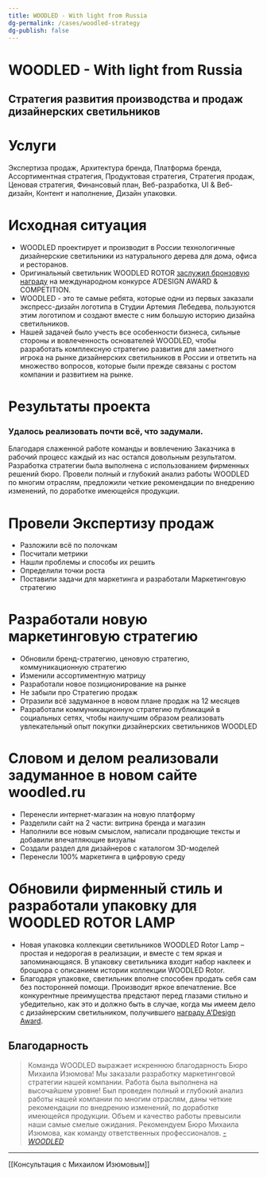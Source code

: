 ```yaml
---
title: WOODLED - With light from Russia
dg-permalink: /cases/woodled-strategy
dg-publish: false
---
```

# WOODLED - With light from Russia
## Стратегия развития производства и продаж дизайнерских светильников

# Услуги
Экспертиза продаж, Архитектура бренда, Платформа бренда, Ассортиментная стратегия, Продуктовая стратегия, Стратегия продаж, Ценовая стратегия, Финансовый план, Веб-разработка, UI & Веб-дизайн, Контент и наполнение, Дизайн упаковки.

# Исходная ситуация
- WOODLED проектирует и производит в России технологичные дизайнерские светильники из натурального дерева для дома, офиса и ресторанов.
- Оригинальный светильник WOODLED ROTOR [заслужил бронзовую награду](https://competition.adesignaward.com/design.php?ID=52111) на международном конкурсе A’DESIGN AWARD & COMPETITION.
- WOODLED - это те самые ребята, которые одни из первых заказали экспресс-дизайн логотипа в Студии Артемия Лебедева, пользуются этим логотипом и создают вместе с ним большую историю дизайна светильников.
- Нашей задачей было учесть все особенности бизнеса, сильные стороны и вовлеченность основателей WOODLED, чтобы разработать комплексную стратегию развития для заметного игрока на рынке дизайнерских светильников в России и ответить на множество вопросов, которые были прежде связаны с ростом компании и развитием на рынке.

# Результаты проекта
### Удалось реализовать почти всё, что задумали. 
Благодаря слаженной работе команды и вовлечению Заказчика в рабочий процесс каждый из нас остался довольным результатом. Разработка стратегии была выполнена с использованием фирменных решений бюро. Провели полный и глубокий анализ работы WOODLED по многим отраслям, предложили четкие рекомендации по внедрению изменений, по доработке имеющейся продукции.

# Провели Экспертизу продаж
- Разложили всё по полочкам
- Посчитали метрики
- Нашли проблемы и способы их решить
- Определили точки роста
- Поставили задачи для маркетинга и разработали Маркетинговую стратегию

# Разработали новую маркетинговую стратегию
- Обновили бренд-стратегию, ценовую стратегию, коммуникационную стратегию
- Изменили ассортиментную матрицу
- Разработали новое позиционирование на рынке
- Не забыли про Стратегию продаж
- Отразили всё задуманное в новом плане продаж на 12 месяцев
- Разработали коммуникационную стратегию публикаций в социальных сетях, чтобы наилучшим образом реализовать увлекательный опыт покупки дизайнерских светильников WOODLED

# Cловом и делом реализовали задуманное в новом сайте woodled.ru
- Перенесли интернет-магазин на новую платформу
- Разделили сайт на 2 части: витрина бренда и магазин
- Наполнили все новым смыслом, написали продающие тексты и добавили впечатляющие визуалы
- Создали раздел для дизайнеров с каталогом 3D-моделей
- Перенесли 100% маркетинга в цифровую среду

# Обновили фирменный стиль и разработали упаковку для WOODLED ROTOR LAMP
- Новая упаковка коллекции светильников WOODLED Rotor Lamp – простая и недорогая в реализации, и вместе с тем яркая и запоминающаяся. В упаковку светильника входит набор наклеек и брошюра с описанием истории коллекции WOODLED Rotor.
- Благодаря упаковке, светильник вполне способен продать себя сам без посторонней помощи. Производит яркое впечатление. Все конкурентные преимущества предстают перед глазами стильно и убедительно, как это и должно быть в случае, когда мы имеем дело с дизайнерским  светильником, получившего [награду A'Design Award](https://competition.adesignaward.com/design.php?ID=52111).

## Благодарность

> Команда WOODLED выражает искреннюю благодарность Бюро Михаила Изюмова! Мы заказали разработку маркетинговой стратегии нашей компании. Работа была выполнена на высочайшем уровне! Был проведен полный и глубокий анализ работы нашей компании по многим отраслям, даны четкие рекомендации по внедрению изменений, по доработке имеющейся продукции. Объем и качество работы превысили наши самые смелые ожидания. Рекомендуем Бюро Михаила Изюмова, как команду ответственных профессионалов. 
> _[- WOODLED](https://woodled.ru/)_

---
[[Консультация с Михаилом Изюмовым]]